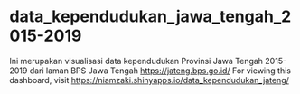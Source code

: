 # data_kependudukan_jawa_tengah_2015-2019
Ini merupakan visualisasi data kependudukan Provinsi Jawa Tengah 2015-2019 dari laman BPS Jawa Tengah
https://jateng.bps.go.id/
For viewing this dashboard, visit https://niamzaki.shinyapps.io/data_kependudukan_jateng/
